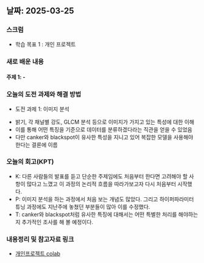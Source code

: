 
## 날짜: 2025-03-25

### 스크럼
- 학습 목표 1 : 개인 프로젝트

### 새로 배운 내용
#### 주제 1: -


### 오늘의 도전 과제와 해결 방법
- 도전 과제 1: 이미지 분석
* 밝기, 각 채널별 강도, GLCM 분석 등으로 이미지가 가지고 있는 특성에 대한 이해
* 이를 통해 어떤 특징을 기준으로 데이터를 분류하겠다라는 직관을 얻을 수 있었음
* 다만 canker와 blackspot이 유사한 특성을 지니고 있어 복잡한 모델을 사용해야 한다는 결론에 이름 

### 오늘의 회고(KPT)
- K: 다른 사람들의 발표를 듣고 단순한 주제임에도 처음부터 한다면 고려해야 할 사항이 많다고 느꼈고 이 과정의 논리적 흐름을 따라가보고자 다시 처음부터 시작했다.
- P: 이미지 분석을 하는 과정에서 처음 보는 개념도 많았다. 그리고 하이퍼파라미터 튜닝 과정에도 지난주에 놓쳤던 부분들이 많아 이를 수정했다.
- T: canker와 blackspot처럼 유사한 특징에 대해서는 어떤 특별한 처리를 해야하는지 추가적인 조사를 해 볼 예정이다.

### 내용정리 및 참고자료 링크
- [개인프로젝트 colab](https://colab.research.google.com/drive/1tkVyzoW580XDkHusQ9e0DsnSyBe78B8o?usp=sharing)
